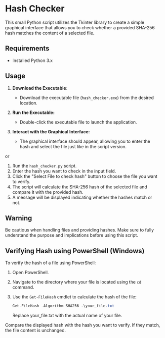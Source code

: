 # Hash Checker

This small Python script utilizes the Tkinter library to create a simple graphical interface that allows you to check whether a provided SHA-256 hash matches the content of a selected file.

## Requirements

- Installed Python 3.x

## Usage

1. **Download the Executable:**

   - Download the executable file (`hash_checker.exe`) from the desired location.

2. **Run the Executable:**

   - Double-click the executable file to launch the application.

3. **Interact with the Graphical Interface:**

   - The graphical interface should appear, allowing you to enter the hash and select the file just like in the script version.

or

1. Run the `hash_checker.py` script.
2. Enter the hash you want to check in the input field.
3. Click the "Select File to check hash" button to choose the file you want to verify.
4. The script will calculate the SHA-256 hash of the selected file and compare it with the provided hash.
5. A message will be displayed indicating whether the hashes match or not.

## Warning

Be cautious when handling files and providing hashes. Make sure to fully understand the purpose and implications before using this script.

## Verifying Hash using PowerShell (Windows)

To verify the hash of a file using PowerShell:

1. Open PowerShell.
2. Navigate to the directory where your file is located using the `cd` command.
3. Use the `Get-FileHash` cmdlet to calculate the hash of the file:

   ```powershell
   Get-FileHash -Algorithm SHA256 .\your_file.txt
   ```

   Replace your_file.txt with the actual name of your file.

Compare the displayed hash with the hash you want to verify. If they match, the file content is unchanged.
